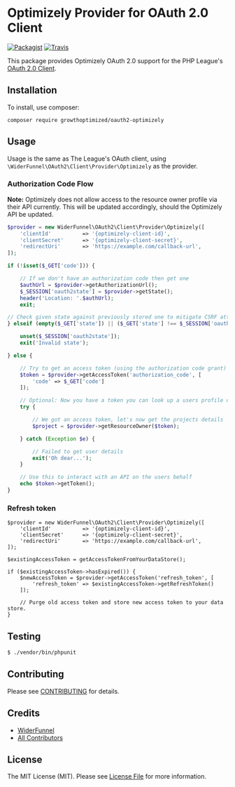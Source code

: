 # Optimizely Provider for OAuth 2.0 Client
[![Packagist](https://img.shields.io/packagist/v/GrowthOptimized/OAuth2-Optimizely.svg?maxAge=2592000?style=flat-square)](https://packagist.org/packages/growthoptimized/oauth2-optimizely)
[![Travis](https://img.shields.io/travis/GrowthOptimized/OAuth2-Optimizely.svg?maxAge=2592000?style=flat-square)](https://travis-ci.org/GrowthOptimized/OAuth2-Optimizely)

This package provides Optimizely OAuth 2.0 support for the PHP League's [OAuth 2.0 Client](https://github.com/thephpleague/oauth2-client).

## Installation

To install, use composer:

```
composer require growthoptimized/oauth2-optimizely
```

## Usage

Usage is the same as The League's OAuth client, using `\WiderFunnel\OAuth2\Client\Provider\Optimizely` as the provider.

### Authorization Code Flow

**Note:** Optimizely does not allow access to the resource owner profile via their API currently. This will be updated 
accordingly, should the Optimizely API be updated.

```php
$provider = new WiderFunnel\OAuth2\Client\Provider\Optimizely([
    'clientId'          => '{optimizely-client-id}',
    'clientSecret'      => '{optimizely-client-secret}',
    'redirectUri'       => 'https://example.com/callback-url',
]);

if (!isset($_GET['code'])) {

    // If we don't have an authorization code then get one
    $authUrl = $provider->getAuthorizationUrl();
    $_SESSION['oauth2state'] = $provider->getState();
    header('Location: '.$authUrl);
    exit;

// Check given state against previously stored one to mitigate CSRF attack
} elseif (empty($_GET['state']) || ($_GET['state'] !== $_SESSION['oauth2state'])) {

    unset($_SESSION['oauth2state']);
    exit('Invalid state');

} else {

    // Try to get an access token (using the authorization code grant)
    $token = $provider->getAccessToken('authorization_code', [
        'code' => $_GET['code']
    ]);

    // Optional: Now you have a token you can look up a users profile data
    try {

        // We got an access token, let's now get the projects details
        $project = $provider->getResourceOwner($token);        

    } catch (Exception $e) {

        // Failed to get user details
        exit('Oh dear...');
    }

    // Use this to interact with an API on the users behalf
    echo $token->getToken();
}
```

### Refresh token 

```
$provider = new WiderFunnel\OAuth2\Client\Provider\Optimizely([
    'clientId'          => '{optimizely-client-id}',
    'clientSecret'      => '{optimizely-client-secret}',
    'redirectUri'       => 'https://example.com/callback-url',
]);

$existingAccessToken = getAccessTokenFromYourDataStore();

if ($existingAccessToken->hasExpired()) {
    $newAccessToken = $provider->getAccessToken('refresh_token', [
        'refresh_token' => $existingAccessToken->getRefreshToken()
    ]);

    // Purge old access token and store new access token to your data store.
}
```

## Testing

``` bash
$ ./vendor/bin/phpunit
```

## Contributing

Please see [CONTRIBUTING](https://github.com/widerfunnel/oauth2-optimizely/blob/master/CONTRIBUTING.md) for details.


## Credits

- [WiderFunnel](https://github.com/widerfunnel)
- [All Contributors](https://github.com/widerfunnel/oauth2-optimizely/contributors)


## License

The MIT License (MIT). Please see [License File](https://github.com/widerfunnel/oauth2-optimizely/blob/master/LICENSE) for more information.
